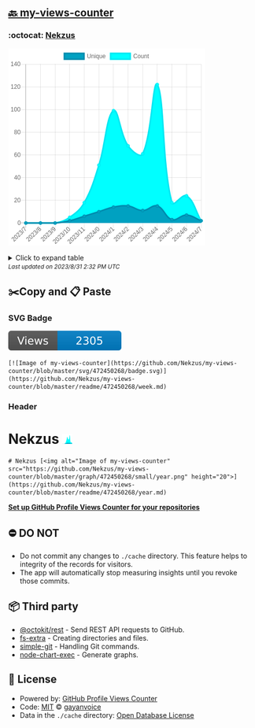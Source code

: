 ## [🔙 my-views-counter](https://github.com/Nekzus/my-views-counter)

### :octocat: [Nekzus](https://github.com/Nekzus/Nekzus)
![Image of my-views-counter](https://github.com/Nekzus/my-views-counter/blob/master/graph/472450268/large/year.png)

<details>
	<summary>Click to expand table</summary>
	<h2>:calendar: Year Page Views Table</h2>
<table>
	<tr>
		<th>
			Last Updated
		</th>
		<th>
			Unique
		</th>
		<th>
			Count
		</th>
	</tr>
	<tr>
		<td>
			<code>2023/8/1</code>
		</td>
		<td>
			<code>2</code>
		</td>
		<td>
			<code>2</code>
		</td>
	</tr>
	<tr>
		<td>
			<code>2023/7/1</code>
		</td>
		<td>
			<code>7</code>
		</td>
		<td>
			<code>24</code>
		</td>
	</tr>
	<tr>
		<td>
			<code>2023/6/1</code>
		</td>
		<td>
			<code>3</code>
		</td>
		<td>
			<code>18</code>
		</td>
	</tr>
	<tr>
		<td>
			<code>2023/5/1</code>
		</td>
		<td>
			<code>15</code>
		</td>
		<td>
			<code>122</code>
		</td>
	</tr>
	<tr>
		<td>
			<code>2023/4/1</code>
		</td>
		<td>
			<code>11</code>
		</td>
		<td>
			<code>61</code>
		</td>
	</tr>
	<tr>
		<td>
			<code>2023/3/1</code>
		</td>
		<td>
			<code>15</code>
		</td>
		<td>
			<code>68</code>
		</td>
	</tr>
	<tr>
		<td>
			<code>2023/2/1</code>
		</td>
		<td>
			<code>14</code>
		</td>
		<td>
			<code>99</code>
		</td>
	</tr>
	<tr>
		<td>
			<code>2023/1/1</code>
		</td>
		<td>
			<code>10</code>
		</td>
		<td>
			<code>51</code>
		</td>
	</tr>
	<tr>
		<td>
			<code>2022/12/1</code>
		</td>
		<td>
			<code>6</code>
		</td>
		<td>
			<code>18</code>
		</td>
	</tr>
	<tr>
		<td>
			<code>2022/11/1</code>
		</td>
		<td>
			<code>2</code>
		</td>
		<td>
			<code>5</code>
		</td>
	</tr>
	<tr>
		<td>
			<code>2022/10/1</code>
		</td>
		<td>
			<code>0</code>
		</td>
		<td>
			<code>0</code>
		</td>
	</tr>
	<tr>
		<td>
			<code>2022/9/1</code>
		</td>
		<td>
			<code>0</code>
		</td>
		<td>
			<code>0</code>
		</td>
	</tr>
	<tr>
		<td>
			<code>2022/8/1</code>
		</td>
		<td>
			<code>0</code>
		</td>
		<td>
			<code>0</code>
		</td>
	</tr>
</table>

</details>
<small><i>Last updated on 2023/8/31 2:32 PM UTC</i></small>

## ✂️Copy and 📋 Paste
### SVG Badge
[![Image of my-views-counter](https://github.com/Nekzus/my-views-counter/blob/master/svg/472450268/badge.svg)](https://github.com/Nekzus/my-views-counter/blob/master/readme/472450268/week.md)
```readme
[![Image of my-views-counter](https://github.com/Nekzus/my-views-counter/blob/master/svg/472450268/badge.svg)](https://github.com/Nekzus/my-views-counter/blob/master/readme/472450268/week.md)
```
### Header
# Nekzus [<img alt="Image of my-views-counter" src="https://github.com/Nekzus/my-views-counter/blob/master/graph/472450268/small/year.png" height="20">](https://github.com/Nekzus/my-views-counter/blob/master/readme/472450268/year.md)
```readme
# Nekzus [<img alt="Image of my-views-counter" src="https://github.com/Nekzus/my-views-counter/blob/master/graph/472450268/small/year.png" height="20">](https://github.com/Nekzus/my-views-counter/blob/master/readme/472450268/year.md)
```
[**Set up GitHub Profile Views Counter for your repositories**](https://github.com/gayanvoice/github-profile-views-counter)
## ⛔ DO NOT
- Do not commit any changes to `./cache` directory. This feature helps to integrity of the records for visitors.
- The app will automatically stop measuring insights until you revoke those commits.
## 📦 Third party

- [@octokit/rest](https://www.npmjs.com/package/@octokit/rest) - Send REST API requests to GitHub.
- [fs-extra](https://www.npmjs.com/package/fs-extra) - Creating directories and files.
- [simple-git](https://www.npmjs.com/package/simple-git) - Handling Git commands.
- [node-chart-exec](https://www.npmjs.com/package/node-chart-exec) - Generate graphs.
## 📄 License
- Powered by: [GitHub Profile Views Counter](https://github.com/gayanvoice/github-profile-views-counter)
- Code: [MIT](./LICENSE) © [gayanvoice](https://github.com/gayanvoice/github-profile-views-counter)
- Data in the `./cache` directory: [Open Database License](https://opendatacommons.org/licenses/odbl/1-0/)